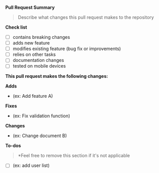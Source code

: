 **Pull Request Summary**

> Describe what changes this pull request makes to the repository

**Check list**

- [ ] contains breaking changes
- [ ] adds new feature
- [ ] modifies existing feature (bug fix or improvements)
- [ ] relies on other tasks
- [ ] documentation changes
- [ ] tested on mobile devices

**This pull request makes the following changes:**

**Adds**

- (ex: Add feature A)

**Fixes**

- (ex: Fix validation function)

**Changes**

- (ex: Change document B)

**To-dos**

> \*Feel free to remove this section if it's not applicable

- [ ] (ex: add user list)

